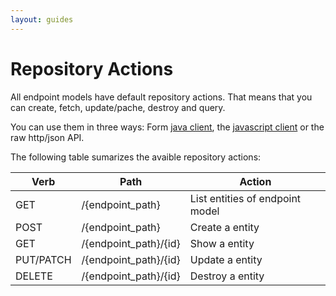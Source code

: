 ```yaml
---
layout: guides
---
```

# Repository Actions

All endpoint models have default repository actions. That means that you can create, fetch, update/pache, 
destroy and query.

You can use them in three ways: Form [java client](too), the [javascript client](todo) or the raw http/json 
API.

The following table sumarizes the avaible repository actions:

| Verb        | Path                    | Action                          |
| ----------- |------------------------ | ------------------------------- |
| GET         | /{endpoint_path}        | List entities of endpoint model |
| POST        | /{endpoint_path}        | Create a entity                 |
| GET         | /{endpoint_path}/{id}   | Show a entity                   |
| PUT/PATCH   | /{endpoint_path}/{id}   | Update a entity                 |
| DELETE      | /{endpoint_path}/{id}   | Destroy a entity                |

